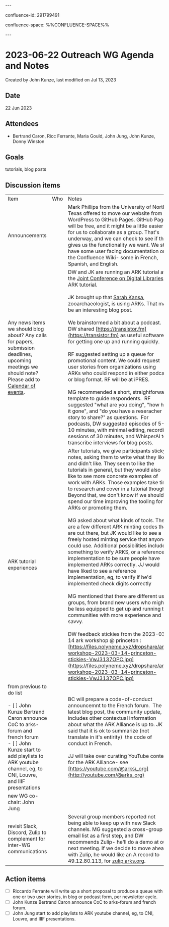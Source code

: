 \---

confluence-id: 291799491

confluence-space: %%CONFLUENCE-SPACE%%

\---

2023-06-22 Outreach WG Agenda and Notes
=======================================

Created by John Kunze, last modified on Jul 13, 2023

Date
----

22 Jun 2023

Attendees
---------

*   Bertrand Caron, Ricc Ferrante, Maria Gould, John Jung, John Kunze, Donny Winston

Goals
-----

tutorials, blog posts

Discussion items
----------------

|     |     |     |
| --- | --- | --- |
| Item | Who | Notes |
| Announcements |     | Mark Phillips from the University of North Texas offered to move our website from WordPress to GitHub Pages. GitHub Pages will be free, and it might be a little easier for us to collaborate as a group. That's underway, and we can check to see if this gives us the functionality we want. We still have some user facing documentation on the Confluence Wiki- some in French, Spanish, and English. |
| Any news items we should blog about? Any calls for papers, submission deadlines, upcoming meetings we should note? Please add to [Calendar of events](Calendar-of-events_208341505.html). |     | DW and JK are running an ARK tutorial at the [Joint Conference on Digital Libraries](https://2023.jcdl.org/program/workshops-tutorials/#ark) ARK tutorial.   <br>  <br>JK brought up that [Sarah Kansa](https://arf.berkeley.edu/who-we-are/staff/sarah-kansa), zooarchaeologist, is using ARKs. That may be an interesting blog post.  <br>  <br>We brainstormed a bit about a podcast. DW shared [https://transistor.fm](https://transistor.fm) as useful software for getting one up and running quickly.<br><br>RF suggested setting up a queue for promotional content. We could request user stories from organizations using ARKs who could respond in either podcast or blog format. RF will be at iPRES.<br><br>MG recommended a short, straightforward template to guide respondents.  RF suggested "what are you doing", "how has it gone", and "do you have a reseracher story to share?" as questions.  For podcasts, DW suggested episodes of 5-10 minutes, with minimal editing, recording sessions of 30 minutes, and WhisperAI to transcribe interviews for blog posts. |
| ARK tutorial experiences |     | After tutorials, we give participants sticky notes, asking them to write what they liked and didn't like. They seem to like the tutorials in general, but they would also like to see more concrete examples of work with ARKs. Those examples take time to research and cover in a tutorial though. Beyond that, we don't know if we should spend our time improving the tooling for ARKs or promoting them.<br><br>MG asked about what kinds of tools. There are a few different ARK minting codes that are out there, but JK would like to see a freely hosted minting service that anyone could use. Additional possibilities include something to verify ARKS, or a reference implementation to be sure people have implemented ARKs correctly. JJ would have liked to see a reference implementation, eg, to verify if he'd implemented check digits correctly<br><br>MG mentioned that there are different user groups, from brand new users who might be less equipped to get up and running to communities with more experience and savvy.<br><br>DW feedback stickies from the 2023-03-14 ark workshop @ princeton : [https://files.polyneme.xyz/dropshare/ark-workshop-2023-03-14-princeton-stickies-VwJ3137OPC.jpg](https://files.polyneme.xyz/dropshare/ark-workshop-2023-03-14-princeton-stickies-VwJ3137OPC.jpg) |
| from previous to do list<br><br>- [ ] John Kunze Bertrand Caron announce CoC to arks-forum and french forum<br>- [ ] John Kunze start to add playlists to ARK youtube channel, eg, to CNI, Louvre, and IIIF presentations |     | BC will prepare a code-of-conduct announcemnt to the French forum.  The latest blog post, the community update, includes other contextual information about what the ARK Alliance is up to. JK said that it is ok to summarize (not translate in it's entirity)  the code of conduct in French.  <br>  <br>JJ will take over curating YouTube content for the ARK Alliance- see [https://youtube.com/@arks\_org](http://youtube.com/@arks_org) |
| new WG co-chair: John Jung |     |     |
| revisit Slack, Discord, Zulip to complement for inter-WG communications |     | Several group members reported not being able to keep up with new Slack channels. MG suggested a cross-group email list as a first step, and DW recommends Zulip- he'll do a demo at our next meeting. If we decide to move ahead with Zulip, he would like an A record to 49.12.80.113, for [zulip.arks.org](http://zulip.arks.org). |

Action items
------------

- [ ] Riccardo Ferrante will write up a short proposal to produce a queue with one or two user stories, in blog or podcast form, per newsletter cycle. 
- [ ] John Kunze Bertrand Caron announce CoC to arks-forum and french forum.
- [ ] John Jung start to add playlists to ARK youtube channel, eg, to CNI, Louvre, and IIIF presentations.